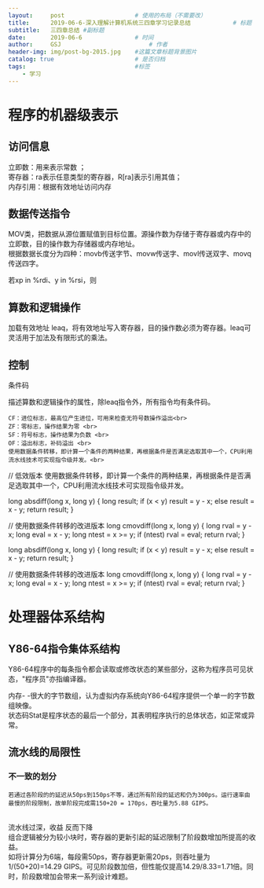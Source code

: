 ```yaml
---
layout:     post   				    # 使用的布局（不需要改）
title:      2019-06-6-深入理解计算机系统三四章学习记录总结			# 标题 
subtitle:   三四章总结 #副标题
date:       2019-06-6 				# 时间
author:     GSJ 						# 作者
header-img: img/post-bg-2015.jpg 	#这篇文章标题背景图片
catalog: true 						# 是否归档
tags:								#标签
    - 学习
---
```

# 程序的机器级表示 <br>
## 访问信息 <br> 
立即数：用来表示常数 ；<br>
寄存器：ra表示任意类型的寄存器，R[ra]表示引用其值；<br>
内存引用：根据有效地址访问内存<br>
## 数据传送指令 <br>

MOV类，把数据从源位置赋值到目标位置。源操作数为存储于寄存器或内存中的立即数，目的操作数为存储器或内存地址。<br>
根据数据长度分为四种：movb传送字节、movw传送字、movl传送双字、movq传送四字。

若xp in %rdi、y in %rsi，则
## 算数和逻辑操作 <br>
加载有效地址
leaq，将有效地址写入寄存器，目的操作数必须为寄存器。leaq可灵活用于加法及有限形式的乘法。<br>
## 控制 <br>
 条件码 <br>

描述算数和逻辑操作的属性，除leaq指令外，所有指令均有条件码。<br>

    CF：进位标志，最高位产生进位，可用来检查无符号数操作溢出<br>
    ZF：零标志，操作结果为零 <br>
    SF：符号标志，操作结果为负数 <br>
    OF：溢出标志，补码溢出 <br>
    使用数据条件转移，即计算一个条件的两种结果，再根据条件是否满足选取其中一个，CPU利用流水线技术可实现指令级并发。<br>

// 低效版本 使用数据条件转移，即计算一个条件的两种结果，再根据条件是否满足选取其中一个，CPU利用流水线技术可实现指令级并发。<br>

long  absdiff(long x, long y) 
{
	long result;
	if (x < y)
		result = y - x;
	else
		result = x - y;
	return result;
}

// 使用数据条件转移的改进版本
long cmovdiff(long x, long y)
{
	long rval = y - x;
	long eval = x - y;
	long ntest = x >= y;
	if (ntest)
		rval = eval;
	return rval;
}

long  absdiff(long x, long y)
{
	long result;
	if (x < y)
		result = y - x;
	else
		result = x - y;
	return result;
}

// 使用数据条件转移的改进版本
long cmovdiff(long x, long y)
{
	long rval = y - x;
	long eval = x - y;
	long ntest = x >= y;
	if (ntest)
		rval = eval;
	return rval;
}

# 处理器体系结构 <br>
## Y86-64指令集体系结构 <br>
Y86-64程序中的每条指令都会读取或修改状态的某些部分，这称为程序员可见状态，"程序员"亦指编译器。 <br>

内存- -很大的字节数组，认为虚拟内存系统向Y86-64程序提供一个单一的字节数组映像。<br>
状态码Stat是程序状态的最后一个部分，其表明程序执行的总体状态，如正常或异常。<br>

## 流水线的局限性

   ### 不一致的划分 <br>
    若通过各阶段的的延迟从50ps到150ps不等，通过所有阶段的延迟和仍为300ps。运行速率由最慢的阶段限制，故单阶段完成需150+20 = 170ps，吞吐量为5.88 GIPS。
<br>
    流水线过深，收益 反而下降   <br>
    组合逻辑被分为较小块时，寄存器的更新引起的延迟限制了阶段数增加所提高的收益。<br>
    如将计算分为6端，每段需50ps，寄存器更新需20ps，则吞吐量为1/(50+20)=14.29 GIPS。可见阶段数加倍，但性能仅提高14.29/8.33=1.71倍。同时，阶段数增加会带来一系列设计难题。

